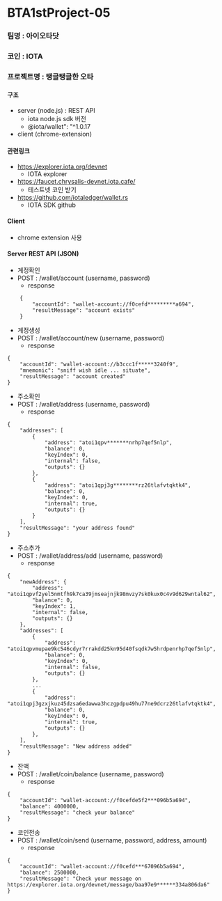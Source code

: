 # BTA1stProject-05

### 팀명 : 아이오타닷

### 코인 : IOTA

### 프로젝트명 : 탱글탱글한 오타

#### 구조

- server (node.js) : REST API
  - iota node.js sdk 버전
  - @iota/wallet": "^1.0.17
- client (chrome-extension)

#### 관련링크

- https://explorer.iota.org/devnet
  - IOTA explorer
- https://faucet.chrysalis-devnet.iota.cafe/
  - 테스트넷 코인 받기
- https://github.com/iotaledger/wallet.rs
  - IOTA SDK github

#### Client

- chrome extension 사용

#### Server REST API (JSON)

- 계정확인
- POST : /wallet/account (username, password)
  - response

```
    {
        "accountId": "wallet-account://f0cefd*********a694",
        "resultMessage": "account exists"
    }
```

- 계정생성
- POST : /wallet/account/new (username, password)
  - response

```
{
    "accountId": "wallet-account://b3ccc1f*****3240f9",
    "mnemonic": "sniff wish idle ... situate",
    "resultMessage": "account created"
}
```

- 주소확인
- POST : /wallet/address (username, password)
  - response

```
{
    "addresses": [
        {
            "address": "atoi1qpv*******nrhp7qef5nlp",
            "balance": 0,
            "keyIndex": 0,
            "internal": false,
            "outputs": {}
        },
        {
            "address": "atoi1qpj3g********rz26tlafvtqktk4",
            "balance": 0,
            "keyIndex": 0,
            "internal": true,
            "outputs": {}
        }
    ],
    "resultMessage": "your address found"
}
```

- 주소추가
- POST : /wallet/address/add (username, password)
  - response

```
{
    "newAddress": {
        "address": "atoi1qpvf2yel5nmtfh9k7ca39jmseajnjk98mvzy7sk0kux0c4v9d629wntal62",
        "balance": 0,
        "keyIndex": 1,
        "internal": false,
        "outputs": {}
    },
    "addresses": [
        {
            "address": "atoi1qpvmupae9kc546cdyr7rrakdd25kn95d40fsqdk7w5hrdpenrhp7qef5nlp",
            "balance": 0,
            "keyIndex": 0,
            "internal": false,
            "outputs": {}
        },
        ...
        {
            "address": "atoi1qpj3gzxjkuz45dzsa6edawwa3hczgpdpu49hu77ne9dcrz26tlafvtqktk4",
            "balance": 0,
            "keyIndex": 0,
            "internal": true,
            "outputs": {}
        },
    ],
    "resultMessage": "New address added"
}
```

- 잔액
- POST : /wallet/coin/balance (username, password)
  - response

```
{
    "accountId": "wallet-account://f0cefde5f2***096b5a694",
    "balance": 4000000,
    "resultMessage": "check your balance"
}
```

- 코인전송
- POST : /wallet/coin/send (username, password, address, amount)
  - response

```
{
    "accountId": "wallet-account://f0cefd***67096b5a694",
    "balance": 2500000,
    "resultMessage": "Check your message on https://explorer.iota.org/devnet/message/baa97e9******334a806da6"
}
```
